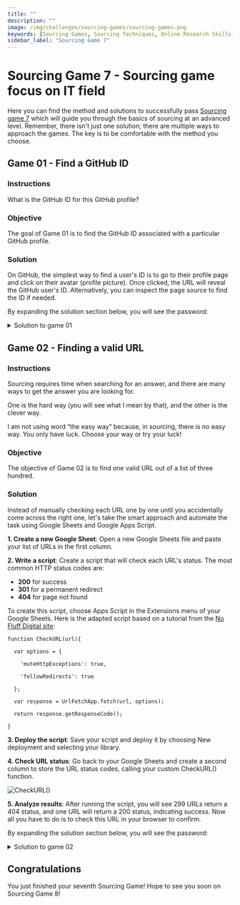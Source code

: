 ```yaml
---
title: ""
description: ""
image: /img/challenges/sourcing-games/sourcing-games.png
keywords: [Sourcing Games, Sourcing Techniques, Online Research Skills, OSINT]
sidebar_label: "Sourcing Game 7"
---
```


# Sourcing Game 7 - Sourcing game focus on IT field

Here you can find the method and solutions to successfully pass [Sourcing game 7](https://sourcing.games/game-7/) which will guide you through the basics of sourcing at an advanced level. Remember, there isn't just one solution; there are multiple ways to approach the games. The key is to be comfortable with the method you choose.

## Game 01 - Find a GitHub ID

### Instructions

What is the GitHub ID for this GitHub profile?

### Objective

The goal of Game 01 is to find the GitHub ID associated with a particular GitHub profile.

### Solution

On GitHub, the simplest way to find a user's ID is to go to their profile page and click on their avatar (profile picture). Once clicked, the URL will reveal the GitHub user's ID. Alternatively, you can inspect the page source to find the ID if needed.

By expanding the solution section below, you will see the password:

<details>
<summary>Solution to game 01</summary>

![Solution to game 01](/img/challenges/sourcing-games/game-7/sourcing-games-7-01.png "Solution to game 01")

The password to reach the next level is "**2300056**".

</details>

## Game 02 - Finding a valid URL

### Instructions

Sourcing requires time when searching for an answer, and there are many ways to get the answer you are looking for.

One is the hard way (you will see what I mean by that), and the other is the clever way.

I am not using word “the easy way” because, in sourcing, there is no easy way. You only have luck. Choose your way or try your luck!

### Objective

The objective of Game 02 is to find one valid URL out of a list of three hundred.

### Solution

Instead of manually checking each URL one by one until you accidentally come across the right one, let's take the smart approach and automate the task using Google Sheets and Google Apps Script.

**1. Create a new Google Sheet**: Open a new Google Sheets file and paste your list of URLs in the first column.

**2. Write a script**: Create a script that will check each URL's status. The most common HTTP status codes are:

- **200** for success
- **301** for a permanent redirect
- **404** for page not found

To create this script, choose Apps Script in the Extensions menu of your Google Sheets. Here is the adapted script based on a tutorial from the [No Fluff Digital site](https://nofluffdigital.com/blog/seo/google-app-scripts-url-checker/):

```
function CheckURL(url){

  var options = {
    
    'muteHttpExceptions': true,

    'followRedirects': true

  };

  var response = UrlFetchApp.fetch(url, options);

  return response.getResponseCode();

}
```

**3. Deploy the script**: Save your script and deploy it by choosing New deployment and selecting your library.

**4. Check URL status**: Go back to your Google Sheets and create a second column to store the URL status codes, calling your custom CheckURL() function.

![CheckURL()](/img/challenges/sourcing-games/game-7/sourcing-games-7-02-1.png "CheckURL()")

**5. Analyze results**: After running the script, you will see 299 URLs return a 404 status, and one URL will return a 200 status, indicating success. Now all you have to do is to check this URL in your browser to confirm.

By expanding the solution section below, you will see the password:

<details>
<summary>Solution to game 02</summary>

![Valid URL](/img/challenges/sourcing-games/game-7/sourcing-games-7-02-2.png "Valid URL")

The valid URL found is: `url.inovace.eu/vkeb6uz6.html`

![Solution to game 02](/img/challenges/sourcing-games/game-7/sourcing-games-7-02-3.png "Solution to game 02")

The password to reach the next level is "**solution47**".

</details>

## Congratulations

You just finished your seventh Sourcing Game! Hope to see you soon on Sourcing Game 8!
